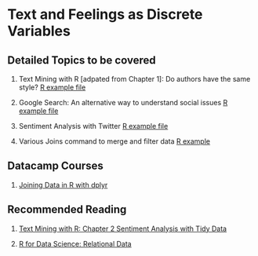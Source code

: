 # Text and Feelings as Discrete Variables

## Detailed Topics to be covered

1. Text Mining with R [adpated from Chapter 1]: Do authors have the same style? [R example file](../lecture/examples/text_analysis_example_author_comparison.R)

2. Google Search: An alternative way to understand social issues [R example file](../lecture/examples/text_analysis_example_google_trends.R)

3. Sentiment Analysis with Twitter [R example file](../lecture/examples/text_analysis_example_sentiment_Twitter.R)

4. Various Joins command to merge and filter data [R example](../lecture/examples/example_dplyr_joins.R)

## Datacamp Courses

1. [Joining Data in R with dplyr](https://campus.datacamp.com/courses/joining-data-in-r-with-dplyr/)

## Recommended Reading

1. [Text Mining with R: Chapter 2 Sentiment Analysis with Tidy Data](https://www.tidytextmining.com/sentiment.html)

2. [R for Data Science: Relational Data](http://r4ds.had.co.nz/relational-data.html)

